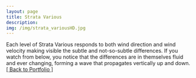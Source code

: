 ```yaml
---
layout: page
title: Strata Various
description: 
img: /img/strata_variousHD.jpg
---
```


<img class="col three" src="{{ site.baseurl }}/img/strata_variousHD.jpg" alt="" title="Strata Various"/>

<div class="col three caption">
Each level of Strata Various responds to both wind direction and wind velocity making visible the subtle and not-so-subtle differences. If you watch from below, you notice that the differences are in themselves fluid and ever changing, forming a wave that propagates vertically up and down. </div>

<div class="trigger">
	<a class="page-link" href="{{ site.baseurl }}/portfolio">[ Back to Portfolio ]</a>
</div>
